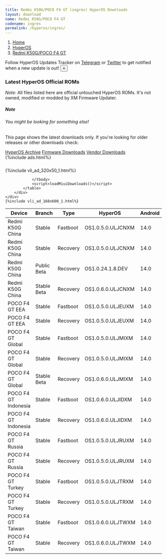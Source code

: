 ```yaml
---
title: Redmi K50G/POCO F4 GT (ingres) HyperOS Downloads
layout: download
name: Redmi K50G/POCO F4 GT
codename: ingres
permalink: /hyperos/ingres/
---
```

<nav aria-label="breadcrumb">
    <ol class="breadcrumb">
        <li class="breadcrumb-item"><a href="/">Home</a></li>
        <li class="breadcrumb-item"><a href="/hyperos/">HyperOS</a></li>
        <li class="breadcrumb-item active" aria-current="page"><a href="/hyperos/ingres/">Redmi K50G/POCO F4 GT</a></li>
    </ol>
</nav>
<div class="alert alert-primary alert-dismissible fade show" role="alert">
    Follow HyperOS Updates Tracker on <a href="https://t.me/MIUIUpdatesTracker" class="alert-link">Telegram</a>
     or <a href="https://twitter.com/MiFwUpdater" class="alert-link">Twitter</a> to get notified when a new update is out!
    <button type="button" class="close" data-dismiss="alert" aria-label="Close">
        <span aria-hidden="true">&times;</span>
    </button>
</div>

### Latest HyperOS Official ROMs
*Note*: All files listed here are official untouched HyperOS ROMs. It's not owned, modified or modded by XM Firmware Updater.
<div class="card">
  <div class="card-body">
    <h5 class="card-title">Note</h5>
    <h6 class="card-subtitle mb-2 text-muted">You might be looking for something else!</h6>
    <p class="card-text">This page shows the latest downloads only.
     If you're looking for older releases or other downloads check:</p>
    <a href="/archive/hyperos/ingres/" class="card-link">HyperOS Archive</a>
    <a href="/firmware/ingres/" class="card-link">Firmware Downloads</a>
    <a href="/vendor/ingres/" class="card-link">Vendor Downloads</a>
  </div>
</div>
{%include ads.html%}
<div class="row justify-content-center">
    <div class="col-10">
        <div class="table-responsive-md" style="margin-top: 25px;">
            {%include vli_ad_320x50_1.html%}
            <table id="miui" class="display dt-responsive nowrap compact table table-striped table-hover table-sm">
                <thead class="thead-dark">
                    <tr>
                        <th data-ref="device">Device</th>
                        <th data-ref="branch">Branch</th>
                        <th data-ref="type">Type</th>
                        <th data-ref="miui">HyperOS</th>
                        <th data-ref="android">Android</th>
                        <th data-ref="size">Size</th>
                        <th data-ref="size">Date</th>
                        <th data-ref="link">Link</th>
                    </tr>
                </thead>
                <tbody>
                <tr><td>Redmi K50G China</td><td>Stable</td><td>Fastboot</td><td>OS1.0.5.0.ULJCNXM</td><td>14.0</td><td>6.9 GB</td><td>2024-08-30</td><td><a href="/hyperos/ingres/stable/OS1.0.5.0.ULJCNXM/">Download</a></td></tr>
<tr><td>Redmi K50G China</td><td>Stable</td><td>Recovery</td><td>OS1.0.5.0.ULJCNXM</td><td>14.0</td><td>5.8 GB</td><td>2024-09-06</td><td><a href="/hyperos/ingres/stable/OS1.0.5.0.ULJCNXM/">Download</a></td></tr>
<tr><td>Redmi K50G China</td><td>Public Beta</td><td>Recovery</td><td>OS1.0.24.1.8.DEV</td><td>14.0</td><td>5.8 GB</td><td>2024-01-12</td><td><a href="/hyperos/ingres/public beta/OS1.0.24.1.8.DEV/">Download</a></td></tr>
<tr><td>Redmi K50G China</td><td>Stable Beta</td><td>Recovery</td><td>OS1.0.6.0.ULJCNXM</td><td>14.0</td><td>5.8 GB</td><td>2024-09-30</td><td><a href="/hyperos/ingres/stable beta/OS1.0.6.0.ULJCNXM/">Download</a></td></tr>
<tr><td>POCO F4 GT EEA</td><td>Stable</td><td>Fastboot</td><td>OS1.0.5.0.ULJEUXM</td><td>14.0</td><td>6.2 GB</td><td>2024-08-28</td><td><a href="/hyperos/ingres/stable/OS1.0.5.0.ULJEUXM/">Download</a></td></tr>
<tr><td>POCO F4 GT EEA</td><td>Stable</td><td>Recovery</td><td>OS1.0.5.0.ULJEUXM</td><td>14.0</td><td>5.0 GB</td><td>2024-09-06</td><td><a href="/hyperos/ingres/stable/OS1.0.5.0.ULJEUXM/">Download</a></td></tr>
<tr><td>POCO F4 GT Global</td><td>Stable</td><td>Fastboot</td><td>OS1.0.5.0.ULJMIXM</td><td>14.0</td><td>6.6 GB</td><td>2024-08-22</td><td><a href="/hyperos/ingres/stable/OS1.0.5.0.ULJMIXM/">Download</a></td></tr>
<tr><td>POCO F4 GT Global</td><td>Stable</td><td>Recovery</td><td>OS1.0.5.0.ULJMIXM</td><td>14.0</td><td>5.2 GB</td><td>2024-09-03</td><td><a href="/hyperos/ingres/stable/OS1.0.5.0.ULJMIXM/">Download</a></td></tr>
<tr><td>POCO F4 GT Global</td><td>Stable Beta</td><td>Recovery</td><td>OS1.0.6.0.ULJMIXM</td><td>14.0</td><td>5.2 GB</td><td>2024-09-29</td><td><a href="/hyperos/ingres/stable beta/OS1.0.6.0.ULJMIXM/">Download</a></td></tr>
<tr><td>POCO F4 GT Indonesia</td><td>Stable</td><td>Fastboot</td><td>OS1.0.6.0.ULJIDXM</td><td>14.0</td><td>6.4 GB</td><td>2024-08-29</td><td><a href="/hyperos/ingres/stable/OS1.0.6.0.ULJIDXM/">Download</a></td></tr>
<tr><td>POCO F4 GT Indonesia</td><td>Stable</td><td>Recovery</td><td>OS1.0.6.0.ULJIDXM</td><td>14.0</td><td>5.0 GB</td><td>2024-09-06</td><td><a href="/hyperos/ingres/stable/OS1.0.6.0.ULJIDXM/">Download</a></td></tr>
<tr><td>POCO F4 GT Russia</td><td>Stable</td><td>Fastboot</td><td>OS1.0.5.0.ULJRUXM</td><td>14.0</td><td>6.3 GB</td><td>2024-08-29</td><td><a href="/hyperos/ingres/stable/OS1.0.5.0.ULJRUXM/">Download</a></td></tr>
<tr><td>POCO F4 GT Russia</td><td>Stable</td><td>Recovery</td><td>OS1.0.5.0.ULJRUXM</td><td>14.0</td><td>5.0 GB</td><td>2024-09-06</td><td><a href="/hyperos/ingres/stable/OS1.0.5.0.ULJRUXM/">Download</a></td></tr>
<tr><td>POCO F4 GT Turkey</td><td>Stable</td><td>Fastboot</td><td>OS1.0.5.0.ULJTRXM</td><td>14.0</td><td>6.1 GB</td><td>2024-08-29</td><td><a href="/hyperos/ingres/stable/OS1.0.5.0.ULJTRXM/">Download</a></td></tr>
<tr><td>POCO F4 GT Turkey</td><td>Stable</td><td>Recovery</td><td>OS1.0.5.0.ULJTRXM</td><td>14.0</td><td>5.0 GB</td><td>2024-09-06</td><td><a href="/hyperos/ingres/stable/OS1.0.5.0.ULJTRXM/">Download</a></td></tr>
<tr><td>POCO F4 GT Taiwan</td><td>Stable</td><td>Fastboot</td><td>OS1.0.6.0.ULJTWXM</td><td>14.0</td><td>5.8 GB</td><td>2024-08-29</td><td><a href="/hyperos/ingres/stable/OS1.0.6.0.ULJTWXM/">Download</a></td></tr>
<tr><td>POCO F4 GT Taiwan</td><td>Stable</td><td>Recovery</td><td>OS1.0.6.0.ULJTWXM</td><td>14.0</td><td>4.9 GB</td><td>2024-09-06</td><td><a href="/hyperos/ingres/stable/OS1.0.6.0.ULJTWXM/">Download</a></td></tr>

                </tbody>
                <script>loadMiuiDownloads()</script>
            </table>
        </div>
    </div>
    {%include vli_ad_160x600_1.html%}
</div>
